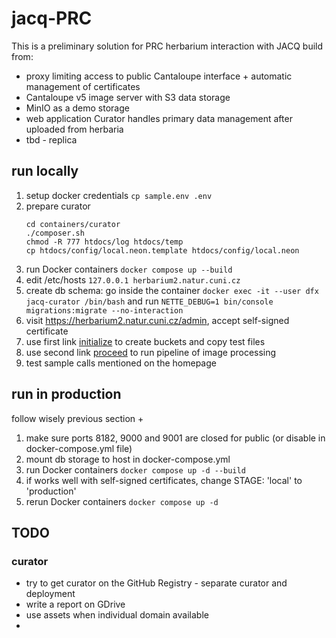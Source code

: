 # jacq-PRC
This is a preliminary solution for PRC herbarium interaction with JACQ build from:
* proxy limiting access to public Cantaloupe interface + automatic management of certificates
* Cantaloupe v5 image server with S3 data storage
* MinIO as a demo storage
* web application Curator handles primary data management after uploaded from herbaria
* tbd - replica

## run locally
1) setup docker credentials ```cp sample.env .env ```
2) prepare curator
    ```shell
    cd containers/curator
    ./composer.sh
    chmod -R 777 htdocs/log htdocs/temp
    cp htdocs/config/local.neon.template htdocs/config/local.neon
    ```
3) run Docker containers  ```docker compose up --build```
4) edit /etc/hosts ```127.0.0.1	herbarium2.natur.cuni.cz```
5) create db schema: go inside the container ```docker exec -it --user dfx jacq-curator /bin/bash``` and run ```NETTE_DEBUG=1 bin/console migrations:migrate --no-interaction```
6) visit https://herbarium2.natur.cuni.cz/admin, accept self-signed certificate
7) use first link [initialize](https://herbarium2.natur.cuni.cz/admin/home/initialize) to create buckets and copy test files
8) use second link [proceed](https://herbarium2.natur.cuni.cz/admin/home/proceed) to run pipeline of image processing
9) test sample calls mentioned on the homepage

## run in production
follow wisely previous section +
1) make sure ports 8182, 9000 and 9001 are closed for public (or disable in docker-compose.yml file)
2) mount db storage to host in docker-compose.yml
3) run Docker containers ```docker compose up -d --build```
4) if works well with self-signed certificates, change STAGE: 'local' to 'production'
5) rerun Docker containers ```docker compose up -d```

## TODO

### curator
* try to get curator on the GitHub Registry - separate curator and deployment
* write a report on GDrive
* use assets when individual domain available
*
